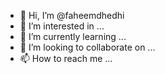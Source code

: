 - 👋 Hi, I’m @faheemdhedhi
- 👀 I’m interested in ...
- 🌱 I’m currently learning ...
- 💞️ I’m looking to collaborate on ...
- 📫 How to reach me ...

<!---
faheemdhedhi/faheemdhedhi is a ✨ special ✨ repository because its `README.md` (this file) appears on your GitHub profile.
You can click the Preview link to take a look at your changes.
--->
